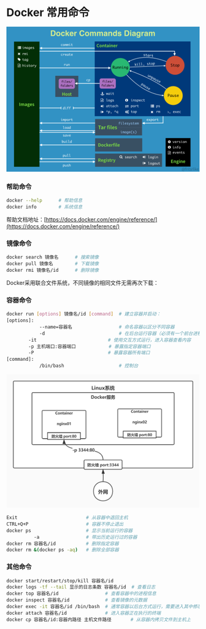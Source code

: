 # Docker 常用命令

![](.gitbook/assets/Docker-Command-Diagram.png)

### 帮助命令

```bash
docker --help      # 帮助信息
docker info        # 系统信息
```

帮助文档地址：[https://docs.docker.com/engine/reference/](https://docs.docker.com/engine/reference/)

### 镜像命令

```bash
docker search 镜像名      # 搜索镜像
docker pull 镜像名        # 下载镜像
docker rmi 镜像名/id      # 删除镜像
```

Docker采用联合文件系统，不同镜像的相同文件无需再次下载：

### 容器命令

```bash
docker run [options] 镜像名/id [command]  # 建立容器并启动：           
[options]:                  
            --name=容器名                 # 命名容器以区分不同容器
            -d                           # 在后台运行容器（必须有一个前台进程，否则进程会自动关闭）
	    -it                          # 使用交互方式运行，进入容器查看内容
	    -p 主机端口:容器端口            # 暴露指定容器端口
	    -P                           # 暴露容器所有端口
[command]:
            /bin/bash                    # 控制台
```

![](.gitbook/assets/2.jpg)

```bash
Exit                         # 从容器中退回主机 
CTRL+Q+P                     # 容器不停止退出
docker ps                    # 显示当前运行的容器 
          -a                 # 带出历史运行过的容器
docker rm 容器名/id           # 删除指定容器
docker rm &(docker ps -aq)   # 删除全部容器
```

### 其他命令

```bash
docker start/restart/stop/kill 容器名/id               
docker logs -tf --tail 显示的日志条数 容器名/id  # 查看日志
docker top 容器名/id                 # 查看容器中的进程信息
docker inspect 容器名/id             # 查看镜像的元数据
docker exec -it 容器名/id /bin/bash  # 通常容器以后台方式运行，需要进入其中修改配置：进入容器后开启一个新终端         
docker attach 容器名/id              # 进入容器正在执行的终端
docker cp 容器名/id:容器内路径 主机文件路径       # 从容器内拷贝文件到主机上
```

